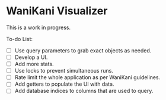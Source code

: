 # WaniKani Visualizer
This is a work in progress.

To-do List:
- [ ] Use query parameters to grab exact objects as needed.
- [ ] Develop a UI.
- [ ] Add more stats.
- [ ] Use locks to prevent simultaneous runs.
- [ ] Rate limit the whole application as per WaniKani guidelines.
- [ ] Add getters to populate the UI with data.
- [ ] Add database indices to columns that are used to query.